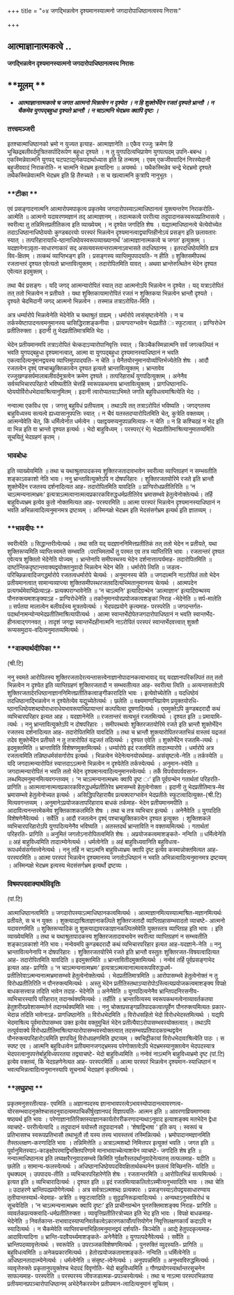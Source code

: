 +++
title = "०४ जगद्भिन्नत्वेन दृश्यमानस्यात्मनो जगदारोपाधिष्ठानत्वस्य निरासः"

+++


## आत्माज्ञानात्मकत्वे ..

**जगद्भिन्नत्वेन दृश्यमानस्यात्मनो जगदारोपाधिष्ठानत्वस्य निरासः**

## **मूलम् **

- ***आत्माज्ञानात्मकत्वे च जगत आत्मनो भिन्नत्वेन न दृश्येत । न हि शुक्तेर्भेदेन रजतं दृश्यते भ्रान्तौ । न चैकमेव युगपद्बहुधा दृश्यते भ्रान्तौ । न चाऽत्मनि भेदभ्रमः क्वापि दृष्टः ।***

### **तत्त्वमञ्जरी**

इतश्चात्माधिष्ठानको भ्रमो न युज्यत इत्याह- आत्माज्ञानेति ॥ एकैव रज्जुः क्रमेण हि भूच्छिद्रबलीवर्दमूत्रितसर्पादिरूपेण बहुधा दृश्यते । न तु युगपदित्यभिप्रायेण युगपत्पदम् उपनि-बबन्ध । एकस्मिन्नेवात्मनि युगपद् घटपटाद्यनेकपदार्थाध्यास इति हि तन्मतम् । एवम् एकजीववादिनं निरस्येदानी बहुजीववादं निराकरोति- न चात्मनि भेदभ्रम इत्यादिना ॥ अयमर्थः । यथैकस्मिन्नेव चन्द्रे भेदभ्रमो दृश्यते तथैकस्मिन्नेवात्मनि भेदभ्रम इति हि तैरुच्यते । स च खल्वात्मनि कुत्रापि नानुभूतः ।

### **टीका **

एवं प्रसङ्गादनात्मनि आत्मारोपमपाकृत्य प्रकृतमेव जगदारोपस्याऽत्माधिष्ठानत्वं युक्त्यन्तरेण निराकरोति- आत्मेति ॥ आत्मनो यदावरणमज्ञानं तद् आत्माज्ञानम् । तदात्मकत्वे पररीत्या तदुपादानकस्वरूपप्रतिभासत्वे । स्वरीत्या तु तन्निमित्तप्रतीतिकत्व इति व्याख्येयम् । न दृश्येत जगदिति शेषः । यद्यात्माधिष्ठानत्वे चेत्येवोच्येत तदाऽधिष्ठानाधिष्ठेययोः कुण्डबदरयोः परस्परं भिन्नत्वेन दृश्यमानत्वाद्व्याप्तिहीनोऽयं प्रसङ्ग इति छलावतारः स्यात् । तत्परिहारायाधि-ष्ठानाधिष्ठेयस्वरूपव्याख्यानार्थं ‘आत्माज्ञानात्मकत्वे च जगत’ इत्युक्तम् । यदज्ञानेनाऽवृता-साधारणाकारं सद् असत्यवस्त्वन्तरात्मनाऽवभासते तदधिष्ठानम् । इतरदधिष्ठेयमिति ह्यत्र विव-क्षितम् । तत्कथं व्याप्तिभङ्ग इति । प्रसङ्गस्य व्याप्तिमुपपादयति- न हीति ॥ शुक्तिसमीपस्थं रजतान्तरं दृश्यत एवेत्यतो भ्रान्तावित्युक्तम् । तदारोपितमिति यावत् । अथवा भ्रान्तेरुत्थितेन भेदेन दृश्यत एवेत्यत इदमुक्तम् ।

तथा चैवं प्रसङ्गः । यदि जगद् आत्मन्यारोपितं स्यात् तदा आत्मनोऽपि भिन्नत्वेन न दृश्येत । यद् यत्राऽरोपितं तत् ततो भिन्नत्वेन न प्रतीयते । यथा शुक्तिकायामारोपितं रजतं न शुक्तिकया भिन्नत्वेन भ्रान्तौ दृश्यते । दृश्यते चेदमिदानी जगद् आत्मनो भिन्नत्वेन । तस्मान्न तत्राऽरोपित-मिति ।

अत्र धर्म्यारोपे भिन्नत्वेनेति भेदेनेति च यथाश्रुतं ग्राह्यम् । धर्मारोपे त्वसंसृष्टत्वेनेति । न च तर्कस्येष्टापादनत्वमनुमानस्य चासिद्धिराशङ्कनीया । प्रत्यग्पराग्भावेन भेदप्रतीते ः स्फुटत्वात् । प्राग्विरोधेन प्रतीतिरुक्ता । इदानी तु भेदप्रतीतिमात्रमिति भेदः ।

भेदेन प्रतीयमानमपि तत्राऽरोपितं चेत्कदाऽप्यारोपानिवृत्तिः स्यात् । किञ्चैकस्मिन्नात्मनि सर्वं जगत्कल्पितं न भवति युगपद्बहुधा दृश्यमानत्वात्, आत्मा वा युगपद्बहुधा दृश्यमानस्याधिष्ठानं न भवति एकत्वादित्यनुमानद्वयस्य व्याप्तिमुपपादयति- न चेति ॥ येनैतयोरनुमानयोर्व्याप्तिर्भज्येतेति शेषः । आदौ रजतत्वेन दृश्व्ं पश्चाच्छुक्तिकात्वेन दृश्यत इत्यतो भ्रान्तावित्युक्तम् । भ्रान्तावेव रज्जुखण्डसर्पमालाबलीवर्दमूत्रत्वेन क्रमेण दृश्यते । तत्परिहारार्थं युगपदित्युक्तम् । अनेनैव सर्वव्यभिचारपरिहारो भविष्यतीति चेत्तर्हि स्वरूपकथनाय भ्रान्तावित्युक्तम् । प्रागधिष्ठानाधि-ष्ठेययोर्विरोधभेदावाश्रित्यानुमितम् । इदानी त्वारोप्यतयाऽभिमते जगति बहुविधत्वमाश्रित्येति भेदः ।

नन्वात्मा एकविध एव । जगत्तु बहुविधं प्रतीयताम् । तथाऽपि तत् तत्राऽरोपितं भविष्यति । जगद्गतस्य बाहुविध्यस्य सत्यत्वे ह्यध्यासानुपपत्तिः स्यात् । न चैवं यतस्तदप्यारोपितमिति चेत्, कुत्रेति वक्तव्यम् । आत्मन्येवेति चेत्, किं धर्मित्वेनोत धर्मत्वेन । पक्षद्वयमप्यनुपपन्नमित्याह- न चेति ॥ न हि कश्चिदहं न भेद इति वा भिन्न इति वा भ्रान्तो दृश्यत इत्यर्थः । भेदो बाहुविध्यम् । परस्पर(रं भे) भेदप्रतीतिमाश्रित्यानुमातव्यमिति सूचयितुं भेदग्रहणं कृतम् ।

### **भावबोधः**

इति व्याख्येयमिति ॥ तथा च यथाश्रुतापादकस्य शुक्तिरजतादावभावेन स्वरीत्या व्याप्तिग्रहणं न सम्भवतीति शङ्काऽवकाशो नेति भावः। ननु भ्रान्तावित्युक्तेऽपि न दोषपरिहारः । शुक्तिरजतयोरिमे रजते इति भ्रान्तौ शुक्तेर्भेदेन रजतस्य दर्शनादित्यत आह- तदारोपितमिति यावदिति ॥ प्राग्विरोधप्रतीतिरिति ॥ ‘न चाऽत्मन्यनात्मभ्रमः’ इत्यत्राऽत्मत्वानात्मत्वप्रकारकविरुद्धधर्मप्रतीतिरेव भ्रमासम्भवे हेतुत्वेनोक्तेत्यर्थः। तर्हि बाहुविध्यभ्रम इत्येव कुतो नोक्तमित्यत आह- परस्परमिति ॥ आत्मा परस्परं भिन्नत्वेन दृश्यमानस्याधिष्ठानं न भवति अभिन्नत्वादित्यनुमानमत्र द्रष्टव्यम् । अस्मिन्पक्षे भेदभ्रम इति भेदसंसर्गभ्रम इत्यर्थ इति ज्ञातव्यम् ।

### **भावदीपः **

स्वरीत्येति ॥ सिद्धान्तरीत्येत्यर्थः । तथा सति यद् यदज्ञाननिमित्तप्रतीतिकं तत् ततो भेदेन न प्रतीयते, यथा शुक्तिरूप्यमिति व्याप्तिःस्वमते सम्भवति ।पराभिमतार्थे तु परमत एव तत्र व्याप्तिरिति भावः । रजतान्तरं दृश्यत एवेत्यत्र शुक्तितो भेदेनेति योज्यम् । भ्रान्तेनापि समीपस्थस्य भेदेन दर्शनात्तात्पर्यमाह- तदारोपितमिति ॥ दार्ष्टान्तिकदृष्टान्तवाक्यद्वयोक्तानुवादो भिन्नत्वेन भेदेन चेति । धर्मारोपे त्विति ॥ जडत्व-परिच्छिन्नत्वादिजगद्धर्मारोपे रजतत्वधर्मारोपे चेत्यर्थः । अनुमानस्य चेति ॥ जगदात्मनि नाऽरोपितं ततो भेदेन प्रतीयमानत्वात् सामान्यव्याप्त्या शुक्तिसमीपस्थरजतवदित्यभिमतानुमानस्य चेत्यर्थः । आत्मपदेन प्रत्यगर्थमेवाभिप्रेत्याऽह- प्रत्यक्पराग्भावेनेति ॥ ‘न चाऽत्मनि’ इत्यादिग्रन्थेन ‘आत्माज्ञान’ इत्यादिग्रन्थस्य पौनरुक्त्यमाशङ्क्याऽह - प्राग्विरोधेनेति ॥
तर्कानुमानयोरप्रयोजकत्वशङ्कां निराह -भेदेनेति ॥ सर्प-मालेति ॥ सर्पतया मालात्वेन बलीवर्दस्य मूत्रतयेत्यर्थः । भेदपदप्रयोगे कृत्यमाह- परस्परेति ॥ जगदन्तर्गत-पदार्थानामन्योन्यभेदप्रतीतिमाश्रित्यापीत्यर्थः । आत्मा स्वान्तर्भेदोपेतजगदारोपाधिष्ठानं न भवति स्वान्तर्भेद-हीनत्वाद्गगनवत् । तादृशं जगद्वा स्वान्तर्भेदहीनात्मनि नाऽरोपितं परस्परं स्वान्तर्भेदवत्त्वात् शुक्तौ रूप्यसमुदाय-वदित्यनुमातव्यमित्यर्थः ।

### **वाक्यार्थदीपिका **

(श्री.टि)

ननु स्वमते आरोपितस्य शुक्तिरजतादेरत्यन्तासत्त्वेनाज्ञानोपादानकत्वाभावाद् यद् यदज्ञानपरिकल्पितं तत् ततो भिन्नत्वेन न दृश्येत इति व्याप्तिग्रहणं शुक्तिरजतादौ न सम्भवतीत्यत आह- स्वरीत्या त्विति ॥ अत्यन्तासतोऽपि शुक्तिरजतादेरधिष्ठानाज्ञाननिमित्तप्रतीतिकत्वाङ्गीकारादिति भावः । इत्येवोच्येतेति ॥ यदधिष्ठेयं तदधिष्ठानाद्भिन्नत्वेन न दृश्येतेत्येव यद्युच्येतेत्यर्थः । छलेति ॥ वक्ष्यमाणाभिप्रायेण प्रयुक्तयोरधि-ष्ठानाधिष्ठेयशब्दयोराधाराधेयभावरूपाभिप्रायान्तरं कल्पयित्वा दूषणादित्यर्थः । एवमुक्तेऽपि कुण्डबदरादौ कथं व्यभिचारपरिहार इत्यत आह । यदज्ञानेनेति ॥ रजतान्तरं सत्यभूतं रजतमित्यर्थः । दृश्यत इति ॥ प्रमायामि-त्यर्थः । ननु भ्रान्तावित्युक्तेऽपि न दोषपरिहारः । समीपस्थयोः शुक्तिरजतयोरिमे रजते इति भ्रान्तौ शुक्तेर्भेदेन रजतस्य दर्शनादित्यत आह- तदारोपितमिति यावदिति ॥ तथा च भ्रान्तौ शुक्त्यारोपितरजतभिन्नं वास्तवं यद्रजतं तदेव शुक्तेर्भेदेन प्रतीयते न तु तत्रारोपितं यद्रजतं तदित्यर्थः । दृश्यत एवेति ॥ शुक्तेर्भेदेन रजतमि-त्यर्थः । इदमुक्तमिति ॥ भ्रान्ताविति विशेषणमुक्तमित्यर्थः । धर्म्यारोपे इदं रजतमिति तादात्म्यारोपे । धर्मारोपे अत्र रजतत्वमिति तन्निष्ठधर्मसंसर्गारोप इत्यर्थः । भिन्नत्वेन भेदेनेत्यनयोरर्थमाह- असंसृष्टत्वे-नेति ॥ तर्कस्येति ॥ यदि जगदात्मन्यारोपितं स्यात्तदाऽऽत्मनो भिन्नत्वेन न दृश्येतेति तर्कस्येत्यर्थः । अनुमान-स्येति ॥ जगदात्मन्यारोपितं न भवति ततो भेदेन दृश्यमानत्वादित्यनुमानस्येत्यर्थः । तर्के विपर्ययपर्यवसान-लब्धमिदमनुमानमित्यवगन्तव्यम् । ‘न चाऽत्मन्यनात्मभ्रमः क्वापि दृष्ट ः’ इति पूर्वग्रन्थेन गतार्थतां परिहरति- प्रागिति ॥ आत्मत्वानात्मत्वप्रकारकविरुद्धधर्मप्रतीतिरेव भ्रमासम्भवे हेतुत्वेनोक्ता । इदानी तु भेदप्रतीतिमात्र-मेव भ्रमासम्भवे हेतुत्वेनोच्यत इत्यर्थः । असिद्धिपरिहारायैव प्रत्यक्पराग्भावेन भेदप्रतीतेः स्फुटत्वादित्युक्त-(श्री.टि) मित्यवगन्तव्यम् । अनुमानेऽप्रयोजकतापरिहाराय बाधकं तर्कमाह- भेदेन प्रतीयमानमपीति ॥ आदावित्यनन्तरमेकमेव शुक्तिकाशकलमिति शेषः । तथा च तत्र व्यभिचार इत्यर्थः । अनेनैवेति ॥ युगपदिति विशेषणेनैवेत्यर्थः । सर्वेति ॥ आदौ रजतत्वेन दृश्व्ं पश्चाच्छुक्तिकात्वेन दृश्यत इत्युक्तः । शुक्तिशकले व्यभिचारपरिहारोऽपि युगपदित्यनेनैव भविष्यति । अतस्तदर्थं भ्रान्ताविति न वक्तव्यमित्यर्थः । गतार्थतां परिहरति- प्रागिति ॥ अनुमितं जगतोऽनारोपितत्वमिति शेषः । अप्रयोजकत्वमाशङ्कते- नन्विति ॥ धर्मित्वेनेति ॥ अहं बाहुविध्यमिति तादात्म्येनेत्यर्थः । धर्मत्वेनेति ॥ अहं बाहुविध्यवानिति बहुविधत्व-रूपधर्मसंसर्गवत्त्वेनेत्यर्थः । ननु तर्हि न चाऽत्मनि बाहुविध्यभ्रमः क्वापि दृष्ट इत्येव कस्मान्नोक्तमित्यत आह- परस्परमिति ॥ आत्मा परस्परं भिन्नत्वेन दृश्यमानस्य जगतोऽधिष्ठानं न भवति अभिन्नत्वादित्यनुमानमत्र द्रष्टव्यम् । अस्मिन्पक्षे भेदभ्रम इत्यस्य भेदसंसर्गभ्रम इत्यर्थो द्रष्टव्यः ।

### **विषमपदवाक्यार्थविवृतिः**

(पां.टि)

आत्माधिष्ठानत्वमिति ॥ जगदारोपस्याऽत्माधिष्ठानकत्वमित्यर्थः । आत्माज्ञानमित्यस्यात्माश्रित-मज्ञानमित्यर्थः प्रतीयते, स च न युक्तः । शुक्त्याद्याश्रिताज्ञानाकल्पिते शुक्तिरजतादौ व्याप्तिग्रहासम्भवादतो व्याचष्टे- आत्मनो यदावरणमिति ॥ शुक्तिरूप्यादिकं तु शुक्त्याद्यावरकाज्ञानकल्पितमेवेति युक्तस्तत्र व्याप्तिग्रह इति भावः । इति व्याख्येयमिति ॥ तथा च यथाश्रुतापादकस्य शुक्तिरजतादावभावेन स्वरीत्या व्याप्तिग्रहणं न सम्भवतीति शङ्काऽवकाशो नेति भावः। नन्वेवमपि कुण्डबदरादौ कथं व्यभिचारपरिहार इत्यत आह-यदज्ञाने-नेति ॥ ननु भ्रान्तावित्यनेनापि न दोषपरिहारः । शुक्तिरजतयोरिमे रजते इति भ्रान्तौ वस्तुतः शुक्तिरजत-विषयत्वादित्यत आह- तदारोपितमिति यावदिति ॥ इदमुक्तमिति ॥ भ्रान्तावितीदमुक्तमित्यर्थः । नन्वेवं तर्हि पूर्वप्रसङ्गाभेद इत्यत आह- प्रागिति ॥ ‘न चाऽत्मन्यनात्मभ्रमः’ इत्यत्राऽत्मत्वानात्मत्वरूपविरुद्धधर्म-प्रतीतिरेवाऽत्मन्यनात्मभ्रमासम्भवे हेतुत्वेनोक्तेत्यर्थः । भेदप्रतीतिमात्रमिति ॥ आरोपासम्भवे हेतुत्वेनोक्तं न तु विरोधप्रतीतिरिति न पौनरुक्त्यमित्यर्थः । अस्तु भेदेन प्रतीतिस्तथाऽप्यारोपोऽस्त्वित्यप्रयोजकत्वमाशङ्क्य विपक्षे बाधकसत्त्वान्न तदिति भावेन तदाह- भेदेनेति ॥ अनेनैवेति ॥ युगपदित्यनेनैव भ्रान्तिपदनिरसनीय-व्यभिचारस्यापि परिहारात् तदानर्थक्यमित्यर्थः । तर्हीति ॥ भ्रान्तावित्यस्य स्वरूपकथनत्वेनाव्यावर्तकतया हेतुशरीरप्रवेशासम्मतेर्न तदानर्थक्यमिति भावः । ननु चोक्तप्रसङ्गप्रतिपादकत्वात्पूर्वेण पौनरुक्त्यमित्यतः प्रकार-भेदान्न तदिति भावेनाऽह- प्रागधिष्ठानेति ॥ विरोधभेदमिति ॥ विरोधसहितो भेदो विरोधभेदस्तमित्यर्थः । यद्यपि
भेदमाश्रित्य पूर्वमारोपासम्भव उक्त इत्येव वक्तुमुचितं भेदेन प्रतीत्यैवाऽरोपासम्भवस्योक्तत्वात् । तथाऽपि तत्पूर्ववाक्ये
विरोधप्रतीतिमाश्रित्याप्यारोपासम्भवस्योक्तत्वात्
तदसम्भवप्रतिपादकग्रन्थद्वयेन पौनरुक्त्यपरिहारोऽयमिति ज्ञापयितुं विरोधग्रहणमिति द्रष्टव्यम् । क्वचिट्टीकायां विरोधभेदावाश्रित्येति पाठः । स स्पष्ट एव । आत्मनि बहुविधत्वेन प्रतीयमानजगद्भ्रमस्य परेणोक्तत्वेऽपि भेदभ्रमस्यानुक्तत्वेन भेदपदस्यात्र भेदपरत्वानुपपत्तेर्बाहुविध्यपरतया तद्व्याचष्टे- भेदो बाहुविध्यमिति ॥ नन्वेवं नाऽत्मनि बाहुविध्यभ्रमो दृष्ट (पां.टि) इत्येव वक्तव्यं, किं भेदग्रहणेनेत्यत आह- परस्परमिति ॥ आत्मा परस्परं भिन्नत्वेन दृश्यमान-स्याधिष्ठानं न भवत्यभिन्नत्वादित्यनुमानस्यापि सूचनार्थं भेदग्रहणं कृतमित्यर्थः ।

### **लघुप्रभा **

प्रकृतमनुसरतीत्याह- एवमिति ॥ अज्ञानपदस्य ज्ञानाभावपरत्वेऽभावस्योपादानत्वावरणत्व-योरसम्भवादनुक्तेश्चासदनुवादत्वमपाचिकीर्षुरज्ञानपदं विज्ञापयति- आत्मन इति ॥ आवरणाव्रियमाणभावः षष्ठ्यर्थ इति भावः । परेणाज्ञानातिरिक्तस्याज्ञानकार्यतोररीकरणादन्यथाऽनुवाद इत्याशङ्क्य मतभेदेन द्वेधा व्याचष्टे- पररीत्येत्यादि ॥ तदुपादानं ययोस्तौ तदुपादानकौ । ‘शेषाद्विभाषा ’ इति कप् । स्वरूपं च प्रतिभासश्च स्वरूपप्रतिभासौ तथाभूतौ तौ यस्य तस्य भावस्तत्त्वं तस्मिन्नित्यर्थः । भ्रमोपादानमज्ञानमिति तैस्तल्लक्षण-करणादिति भावः । तन्निमित्तेति ॥ अत्राऽत्मशब्दो निमित्तपर इत्युक्तं भवति । जगत इति ॥ पूर्वानुमितस्याऽ-काङ्क्षोपरमाद्विभक्तिपरिणामे मानाभावाच्चेत्याशयेन व्याचष्टे- जगदिति शेष इति ॥ नन्वात्माधिष्ठानत्व इति लघ्वक्षरैरनुवादसम्भवे किमिति गुर्वक्षरैस्तदर्थानुवादेनेत्यतस् तत्फलमाह- यदीति ॥ छलेति ॥ सामान्य-फलस्येत्यर्थः । अधिष्ठानाधिष्ठेयपदविवक्षितार्थकथनेन छलत्वं विच्छिनत्ति- यदिति ॥ पृथक्पदम् । उपपादय-तीति ॥ व्यभिचारपरिहारेणेति शेषः । रजतान्तरमिति ॥ आरोपितभिन्नं सत्यमित्यर्थः । इत्यत इति ॥ व्यभिचारादित्यर्थः । दृश्यत इति ॥ इदं रजतमित्याकलितोऽस्मीत्यनुभवादिति भावः । तथा चेति ॥ उदाहरणे भ्रान्तिपदप्रयोगेणेत्यर्थः । अत्र सर्वत्राऽत्मशब्दः प्रत्यक्परः । प्रसङ्गस्याऽरोपद्वयसाधारण्याय तृतीयान्तस्यार्थ-भेदमाह- अत्रेति ॥ स्फुटत्वादिति ॥ सुदृढनिरूढत्वादित्यर्थः । अन्यथाऽनुभवविरोधं च सूचयेदिति । ‘न चाऽत्मन्यनात्मभ्रमः क्वापि दृष्टः’ इति प्राचीनग्रन्थेन पुनरुक्तिमाशङ्क्य निराह- प्रागिति ॥ व्यावर्तकप्रत्यक्त्वादि-धर्मप्रतीतिरुक्ता । व्यावृत्तिप्रतीतिरत्रोच्यत इति भेद इति भावः । विपक्षे बाधकमाह- भेदेनेति ॥ निवर्तकान्त-राभावादस्याप्यनिवर्तकत्वेऽकारणकार्योत्पत्तियोगेन निवृत्तिलक्षणकार्यं कदाऽपि न स्यादित्यर्थः । न चैकमेवेति व्याप्तिवचनाभिहितमनुमानद्वयं दर्शयति- किञ्चेति ॥ आद्ये हेतुपदकृत्यमाह- आदावित्यादिना ॥ भ्रान्ति-पदवैयर्थ्यमाशङ्कते- अनेनैवेति ॥ युगपत्पदेनैवेत्यर्थः । सर्वेति ॥ भ्रान्तिपदव्यावृत्तेत्यर्थः । स्वरूपेति ॥ उपरञ्जकविशेषणमित्यर्थः । पुनरुक्तिं व्युदस्यति- प्रागिति ॥ बहुविधत्वमिति ॥ अनेकप्रकारमित्यर्थः । हेतोरप्रयोजकतामाशङ्कते- नन्विति ॥ धर्मित्वेनेति ॥ अधिष्ठानतादात्म्येनेत्यर्थः । धर्मत्वेनेति ॥ संसृष्ट-त्वेनेत्यर्थः । अनुपपन्नमिति ॥ अनुभवविरुद्धमित्यर्थः । व्यावृत्तेरुक्तेः प्रकृतानुपयुक्तेश्च भेदपदं विवृणोति- भेदो बाहुविध्यमिति ॥ गौणप्रयोगस्यार्थान्तरसूचनेन साफल्यमाह- परस्परेति ॥ परस्परस्य जीवजडात्मक-प्रपञ्चस्येत्यर्थः । तथा च नाऽत्मा परस्परभिन्नतया प्रतीयमानप्रपञ्चारोपाधिष्ठानम् अभेदेनैकरस्येन प्रतीयमान-त्वादित्यनुमानं सूचितम् ।


